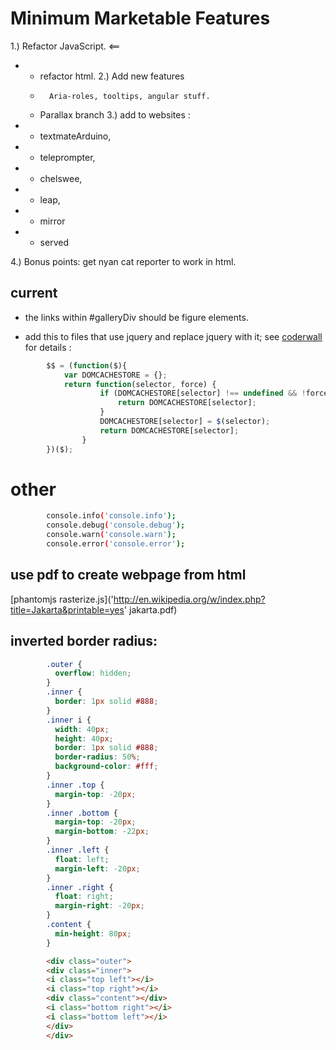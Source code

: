 Minimum Marketable Features
=====================

1.)     Refactor JavaScript. <==
+  +    refactor html.
2.)     Add new features
   *       Aria-roles, tooltips, angular stuff.
   *    Parallax branch
3.)    add to websites :
+   +   textmateArduino,
+   +   teleprompter,
+   +   chelswee,
+   +   leap,
+   +   mirror
+   +   served

4.)     Bonus points: get nyan cat reporter to work in html.

current
---------
+   the links within #galleryDiv should be figure elements.

+   add this to files that use jquery and replace jquery with it; see [coderwall](https://coderwall.com/p/q19via) for details :

```js
		$$ = (function($){
		    var DOMCACHESTORE = {};
		    return function(selector, force) {
		            if (DOMCACHESTORE[selector] !== undefined && !force) {
		                return DOMCACHESTORE[selector];
		            }
		            DOMCACHESTORE[selector] = $(selector);
		            return DOMCACHESTORE[selector];
		        }
		})($);

```

other
======

```bash
		console.info('console.info');
		console.debug('console.debug');
		console.warn('console.warn');
		console.error('console.error');
```
use pdf to create webpage from html
---------------------------

[phantomjs rasterize.js]('http://en.wikipedia.org/w/index.php?title=Jakarta&printable=yes' jakarta.pdf)

inverted border radius:
-------------

```css
		.outer {
		  overflow: hidden;
		}
		.inner {
		  border: 1px solid #888;
		}
		.inner i {
		  width: 40px;
		  height: 40px;
		  border: 1px solid #888;
		  border-radius: 50%;
		  background-color: #fff;
		}
		.inner .top {
		  margin-top: -20px;
		}
		.inner .bottom {
		  margin-top: -20px;
		  margin-bottom: -22px;
		}
		.inner .left {
		  float: left;
		  margin-left: -20px;
		}
		.inner .right {
		  float: right;
		  margin-right: -20px;
		}
		.content {
		  min-height: 80px;
		}
```

```html
		<div class="outer">
		<div class="inner">
		<i class="top left"></i>
		<i class="top right"></i>
		<div class="content"></div>
		<i class="bottom right"></i>
		<i class="bottom left"></i>
		</div>
		</div>
```